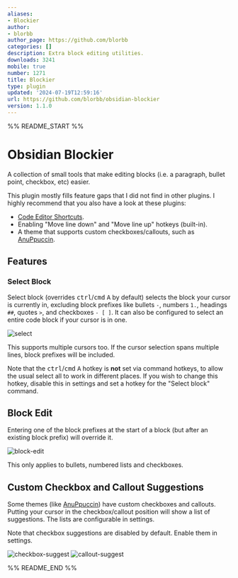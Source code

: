```yaml
---
aliases:
- Blockier
author:
- blorbb
author_page: https://github.com/blorbb
categories: []
description: Extra block editing utilities.
downloads: 3241
mobile: true
number: 1271
title: Blockier
type: plugin
updated: '2024-07-19T12:59:16'
url: https://github.com/blorbb/obsidian-blockier
version: 1.1.0
---
```


%% README_START %%

# Obsidian Blockier

A collection of small tools that make editing blocks (i.e. a paragraph, bullet point, checkbox, etc) easier.

This plugin mostly fills feature gaps that I did not find in other plugins. I highly recommend that you also have a look at these plugins:

- [Code Editor Shortcuts](https://github.com/timhor/obsidian-editor-shortcuts).
- Enabling "Move line down" and "Move line up" hotkeys (built-in).
- A theme that supports custom checkboxes/callouts, such as [AnuPpuccin](https://github.com/AnubisNekhet/AnuPpuccin).

## Features

### Select Block

Select block (overrides <kbd>ctrl</kbd>/<kbd>cmd</kbd> <kbd>A</kbd> by default) selects the block your cursor is currently in, excluding block prefixes like bullets `-`, numbers `1.`, headings `##`, quotes `>`, and checkboxes `- [ ]`. It can also be configured to select an entire code block if your cursor is in one.

![select](https://github.com/blorbb/obsidian-blockier/assets/88137137/b9d3e3a0-7d76-4f78-92d8-6ae8e204daf1)

This supports multiple cursors too. If the cursor selection spans multiple lines, block prefixes will be included.

Note that the <kbd>ctrl</kbd>/<kbd>cmd</kbd> <kbd>A</kbd> hotkey is **not** set via command hotkeys, to allow the usual select all to work in different places. If you wish to change this hotkey, disable this in settings and set a hotkey for the "Select block" command.

## Block Edit

Entering one of the block prefixes at the start of a block (but after an existing block prefix) will override it.

![block-edit](https://github.com/blorbb/obsidian-blockier/assets/88137137/8565b815-08d6-468c-86eb-717b7f78d92c)

This only applies to bullets, numbered lists and checkboxes.

## Custom Checkbox and Callout Suggestions

Some themes (like [AnuPpuccin](https://github.com/AnubisNekhet/AnuPpuccin)) have custom checkboxes and callouts. Putting your cursor in the checkbox/callout position will show a list of suggestions. The lists are configurable in settings.

Note that checkbox suggestions are disabled by default. Enable them in settings.

![checkbox-suggest](https://github.com/blorbb/obsidian-blockier/assets/88137137/32183548-b9c7-4718-bdba-ccba3aa77c9f)
![callout-suggest](https://github.com/blorbb/obsidian-blockier/assets/88137137/c467eb81-2250-4194-bf28-784e4f3dcbf6)


%% README_END %%